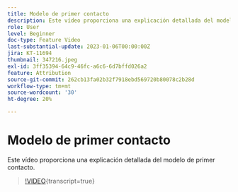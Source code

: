 ```yaml
---
title: Modelo de primer contacto
description: Este vídeo proporciona una explicación detallada del modelo de primer contacto.
role: User
level: Beginner
doc-type: Feature Video
last-substantial-update: 2023-01-06T00:00:00Z
jira: KT-11694
thumbnail: 347216.jpeg
exl-id: 3ff35394-64c9-46fc-a6c6-6d7bffd026a2
feature: Attribution
source-git-commit: 262cb13fa02b32f7918ebd569720b80078c2b28d
workflow-type: tm+mt
source-wordcount: '30'
ht-degree: 20%

---
```


# Modelo de primer contacto

Este vídeo proporciona una explicación detallada del modelo de primer contacto.

>[!VIDEO](https://video.tv.adobe.com/v/347216/?learn=on){transcript=true}
